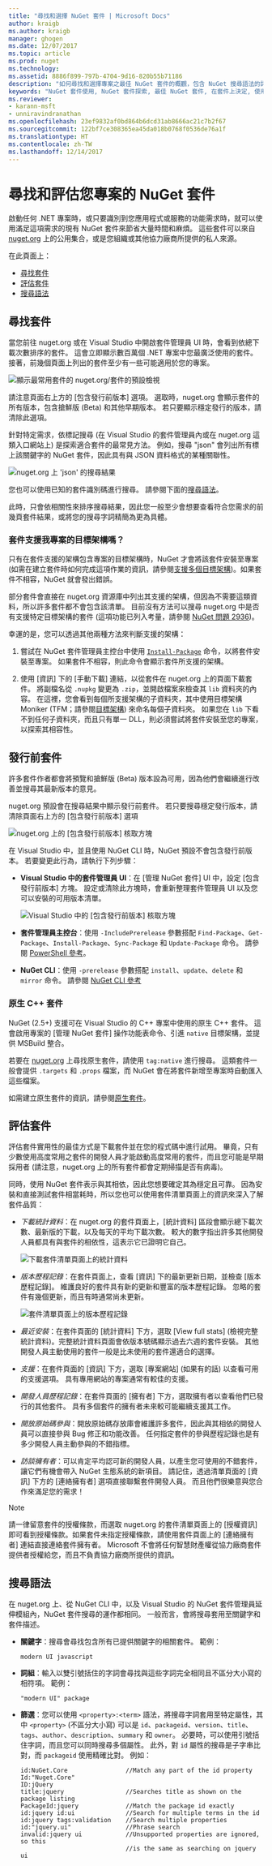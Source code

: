 ```yaml
---
title: "尋找和選擇 NuGet 套件 | Microsoft Docs"
author: kraigb
ms.author: kraigb
manager: ghogen
ms.date: 12/07/2017
ms.topic: article
ms.prod: nuget
ms.technology: 
ms.assetid: 8886f899-797b-4704-9d16-820b55b71186
description: "如何尋找和選擇專案之最佳 NuGet 套件的概觀，包含 NuGet 搜尋語法的詳細資料。"
keywords: "NuGet 套件使用, NuGet 套件探索, 最佳 NuGet 套件, 在套件上決定, 使用套件, 評估套件, NuGet 搜尋語法"
ms.reviewer:
- karann-msft
- unniravindranathan
ms.openlocfilehash: 23ef9832af0bd864b6dcd31ab8666ac21c7b2f67
ms.sourcegitcommit: 122bf7ce308365ea45da018b0768f0536de76a1f
ms.translationtype: HT
ms.contentlocale: zh-TW
ms.lasthandoff: 12/14/2017
---
```

# <a name="finding-and-evaluating-nuget-packages-for-your-project"></a>尋找和評估您專案的 NuGet 套件

啟動任何 .NET 專案時，或只要識別到您應用程式或服務的功能需求時，就可以使用滿足這項需求的現有 NuGet 套件來節省大量時間和麻煩。 這些套件可以來自 [nuget.org](http://www.nuget.org/packages/) 上的公用集合，或是您組織或其他協力廠商所提供的私人來源。

在此頁面上：

- [尋找套件](#finding-packages)
- [評估套件](#evaluating-packages)
- [搜尋語法](#search-syntax)

## <a name="finding-packages"></a>尋找套件

當您前往 nuget.org 或在 Visual Studio 中開啟套件管理員 UI 時，會看到依總下載次數排序的套件。 這會立即顯示數百萬個 .NET 專案中您最廣泛使用的套件。 接著，前幾個頁面上列出的套件至少有一些可能適用於您的專案。

![顯示最常用套件的 nuget.org/套件的預設檢視](media/Finding-01-Popularity.png)

請注意頁面右上方的 [包含發行前版本] 選項。 選取時，nuget.org 會顯示套件的所有版本，包含搶鮮版 (Beta) 和其他早期版本。 若只要顯示穩定發行的版本，請清除此選項。

針對特定需求，依標記搜尋 (在 Visual Studio 的套件管理員內或在 nuget.org 這類入口網站上) 是探索適合套件的最常見方法。 例如，搜尋 "json" 會列出所有標上該關鍵字的 NuGet 套件，因此具有與 JSON 資料格式的某種關聯性。

![nuget.org 上 'json' 的搜尋結果](media/Finding-02-SearchResults.png)

您也可以使用已知的套件識別碼進行搜尋。 請參閱下面的[搜尋語法](#search-syntax)。

此時，只會依相關性來排序搜尋結果，因此您一般至少會想要查看符合您需求的前幾頁套件結果，或將您的搜尋字詞精簡為更為具體。

### <a name="does-the-package-support-my-projects-target-framework"></a>套件支援我專案的目標架構嗎？

只有在套件支援的架構包含專案的目標架構時，NuGet 才會將該套件安裝至專案  (如需在建立套件時如何完成這項作業的資訊，請參閱[支援多個目標架構](../create-packages/supporting-multiple-target-frameworks.md))。如果套件不相容，NuGet 就會發出錯誤。

部分套件會直接在 nuget.org 資源庫中列出其支援的架構，但因為不需要這類資料，所以許多套件都不會包含該清單。 目前沒有方法可以搜尋 nuget.org 中是否有支援特定目標架構的套件 (這項功能已列入考量，請參閱 [NuGet 問題 2936](https://github.com/NuGet/NuGetGallery/issues/2936))。

幸運的是，您可以透過其他兩種方法來判斷支援的架構：

1. 嘗試在 NuGet 套件管理員主控台中使用 [`Install-Package`](../tools/ps-ref-install-package.md) 命令，以將套件安裝至專案。 如果套件不相容，則此命令會顯示套件所支援的架構。

1. 使用 [資訊] 下的 [手動下載] 連結，以從套件在 nuget.org 上的頁面下載套件。 將副檔名從 `.nupkg` 變更為 `.zip`，並開啟檔案來檢查其 `lib` 資料夾的內容。 在這裡，您會看到每個所支援架構的子資料夾，其中使用目標架構 Moniker (TFM；請參閱[目標架構](../schema/Target-Frameworks.md)) 來命名每個子資料夾。 如果您在 `lib` 下看不到任何子資料夾，而且只有單一 DLL，則必須嘗試將套件安裝至您的專案，以探索其相容性。

## <a name="pre-release-packages"></a>發行前套件

許多套件作者都會將預覽和搶鮮版 (Beta) 版本設為可用，因為他們會繼續進行改善並搜尋其最新版本的意見。

nuget.org 預設會在搜尋結果中顯示發行前套件。 若只要搜尋穩定發行版本，請清除頁面右上方的 [包含發行前版本] 選項

![nuget.org 上的 [包含發行前版本] 核取方塊](media/Finding-06-include-prerelease.png)

在 Visual Studio 中，並且使用 NuGet CLI 時，NuGet 預設不會包含發行前版本。 若要變更此行為，請執行下列步驟：

- **Visual Studio 中的套件管理員 UI**：在 [管理 NuGet 套件] UI 中，設定 [包含發行前版本] 方塊。 設定或清除此方塊時，會重新整理套件管理員 UI 以及您可以安裝的可用版本清單。

    ![Visual Studio 中的 [包含發行前版本] 核取方塊](media/Prerelease_02-CheckPrerelease.png)

- **套件管理員主控台**：使用 `-IncludePrerelease` 參數搭配 `Find-Package`、`Get-Package`、`Install-Package`、`Sync-Package` 和 `Update-Package` 命令。 請參閱 [PowerShell 參考](../tools/powershell-reference.md)。

- **NuGet CLI**：使用 `-prerelease` 參數搭配 `install`、`update`、`delete` 和 `mirror` 命令。 請參閱 [NuGet CLI 參考](../tools/nuget-exe-cli-reference.md)

<a name="native-cpp-packages"></a>

### <a name="native-c-packages"></a>原生 C++ 套件

NuGet (2.5+) 支援可在 Visual Studio 的 C++ 專案中使用的原生 C++ 套件。 這會啟用專案的 [管理 NuGet 套件] 操作功能表命令、引進 `native` 目標架構，並提供 MSBuild 整合。

若要在 [nuget.org](https://www.nuget.org/packages) 上尋找原生套件，請使用 `tag:native` 進行搜尋。 這類套件一般會提供 `.targets` 和 `.props` 檔案，而 NuGet 會在將套件新增至專案時自動匯入這些檔案。

如需建立原生套件的資訊，請參閱[原生套件](../create-packages/native-packages.md)。

## <a name="evaluating-packages"></a>評估套件

評估套件實用性的最佳方式是下載套件並在您的程式碼中進行試用。 畢竟，只有少數使用高度常用之套件的開發人員才能啟動高度常用的套件，而且您可能是早期採用者  (請注意，nuget.org 上的所有套件都會定期掃描是否有病毒)。

同時，使用 NuGet 套件表示與其相依，因此您想要確定其為穩定且可靠。 因為安裝和直接測試套件相當耗時，所以您也可以使用套件清單頁面上的資訊來深入了解套件品質：

- *下載統計資料*：在 nuget.org 的套件頁面上，[統計資料] 區段會顯示總下載次數、最新版的下載，以及每天的平均下載次數。 較大的數字指出許多其他開發人員都具有與套件的相依性，這表示它已證明它自己。

    ![下載套件清單頁面上的統計資料](media/Finding-03-Downloads.png)

- *版本歷程記錄*：在套件頁面上，查看 [資訊] 下的最新更新日期，並檢查 [版本歷程記錄]。 維護良好的套件具有新的更新和豐富的版本歷程記錄。 忽略的套件有幾個更新，而且有時通常尚未更新。

    ![套件清單頁面上的版本歷程記錄](media/Finding-04-VersionHistory.png)

- *最近安裝*：在套件頁面的 [統計資料] 下方，選取 [View full stats] (檢視完整統計資料)。完整統計資料頁面會依版本號碼顯示過去六週的套件安裝。 其他開發人員主動使用的套件一般是比未使用的套件還適合的選擇。

- *支援*：在套件頁面的 [資訊] 下方，選取 [專案網站] (如果有的話) 以查看可用的支援選項。 具有專用網站的專案通常有較佳的支援。

- *開發人員歷程記錄*：在套件頁面的 [擁有者] 下方，選取擁有者以查看他們已發行的其他套件。 具有多個套件的擁有者未來較可能繼續支援其工作。

- *開放原始碼參與*：開放原始碼存放庫會維護許多套件，因此與其相依的開發人員可以直接參與 Bug 修正和功能改善。 任何指定套件的參與歷程記錄也是有多少開發人員主動參與的不錯指標。

- *訪談擁有者*：可以肯定平均認可新的開發人員，以產生您可使用的不錯套件，讓它們有機會帶入 NuGet 生態系統的新項目。 請記住，透過清單頁面的 [資訊] 下方的 [連絡擁有者] 選項直接聯繫套件開發人員。 而且他們很樂意與您合作來滿足您的需求！

> [!Note]
> 請一律留意套件的授權條款，而選取 nuget.org 的套件清單頁面上的 [授權資訊] 即可看到授權條款。如果套件未指定授權條款，請使用套件頁面上的 [連絡擁有者] 連結直接連絡套件擁有者。 Microsoft 不會將任何智慧財產權從協力廠商套件提供者授權給您，而且不負責協力廠商所提供的資訊。

## <a name="search-syntax"></a>搜尋語法

在 nuget.org 上、從 NuGet CLI 中，以及 Visual Studio 的 NuGet 套件管理員延伸模組內，NuGet 套件搜尋的運作都相同。 一般而言，會將搜尋套用至關鍵字和套件描述。

- **關鍵字**：搜尋會尋找包含所有已提供關鍵字的相關套件。 範例：

    ```
    modern UI javascript
    ```

- **詞組**：輸入以雙引號括住的字詞會尋找與這些字詞完全相同且不區分大小寫的相符項。 範例：

    ```
    "modern UI" package
    ```

- **篩選**：您可以使用 `<property>:<term>` 語法，將搜尋字詞套用至特定屬性，其中 `<property>` (不區分大小寫) 可以是 `id`、`packageid`、`version`、`title`、`tags`、`author`、`description`、`summary` 和 `owner`。 必要時，可以使用引號括住字詞，而且您可以同時搜尋多個屬性。 此外，對 `id` 屬性的搜尋是子字串比對，而 `packageid` 使用精確比對。 例如：

    ```
    id:NuGet.Core                //Match any part of the id property
    Id:"Nuget.Core"
    ID:jQuery
    title:jquery                 //Searches title as shown on the package listing
    PackageId:jquery             //Match the package id exactly
    id:jquery id:ui              //Search for multiple terms in the id
    id:jquery tags:validation    //Search multiple properties
    id:"jquery.ui"               //Phrase search
    invalid:jquery ui            //Unsupported properties are ignored, so this
                                 //is the same as searching on jquery ui
    ```